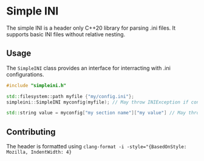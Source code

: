 # Simple INI
The simple INI is a header only C++20 library for parsing .ini files.
It supports basic INI files without relative nesting.

## Usage
The `SimpleINI` class provides an interface for interracting with .ini configurations.
```cpp
#include "simpleini.h"

std::filesystem::path myfile {"my/config.ini"};
simpleini::SimpleINI myconfig(myfile); // May throw INIException if config file format isn't correct.

std::string value = myconfig["my section name"]["my value"] // May throw std::out_of_range if a key isn't found
```

## Contributing
The header is formatted using `clang-format -i -style="{BasedOnStyle: Mozilla, IndentWidth: 4}`

